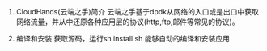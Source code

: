 1. CloudHands(云端之手)简介
   云端之手基于dpdk从网络的入口或是出口中获取网络流量，并从中还原各种应用层的协议(http,ftp,邮件等常见的协议)。


2. 编译和安装
   获取源码，运行sh install.sh 能够自动的编译和安装应用



